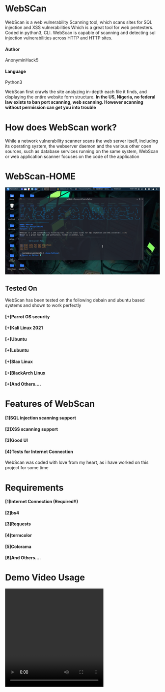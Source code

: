 # WebSCan
WebScan is a web vulnerability Scanning tool, which scans sites for SQL injection and XSS vulnerabilities
Which is a great tool for web pentesters. Coded in python3, CLI. WebScan is capable of scanning and detecting sql injection vulnerabilities across HTTP and HTTP sites.

#### Author
AnonyminHack5

#### Language
Python3

<p>WebScan first crawls the site analyzing in-depth each file it finds, and displaying the entire website form structure. <b>In the US, Nigeria, no federal law exists to ban port scanning, web scanning. However scanning without permission can get you into trouble</b></p>

# How does WebScan work?
While a network vulnerability scanner scans the web server itself, including its operating system, the webserver daemon and the various other open sources, such as database services running on the same system, WebScan or web application scanner focuses on the code of the application

# WebScan-HOME
<img src="WebScan.png" alt="WebScab" width="auto" height="auto">

<br/>

## Tested On
WebScan has been tested on the following debain and ubuntu based systems and shown to work perfectly

#### [+]Parrot OS security
#### [+]Kali Linux 2021
#### [+]Ubuntu
#### [+]Lubuntu
#### [+]Slax Linux
#### [+]BlackArch Linux
#### [+]And Others....

# Features of WebScan
#### [1]SQL injection scanning support
#### [2]XSS scanning support
#### [3]Good UI
#### [4}Tests for Internet Connection

<p>WebScan was coded with love from my heart, as i have worked on this project for some time</p>

# Requirements
#### [1]Internet Connection (Required!!)
#### [2]bs4
#### [3]Requests
#### [4]termcolor
#### [5]Colorama
#### [6]And Others....

# Demo Video Usage
<video src="video/WebScan.mp4" type="video/mpeg" width="320" height="320" controls>
<p>You are also free to download the video for a better understanding of how to use WebScan in your terminal</p>
Feel free to download WebScan. Click <a href="video/WebScan.mp4" target="_blank" alt="Download Video" download>here </a>to download.


# How to Install and Use in Any Terminal
#First go to your home directory <code>cd $HOME</code>
> cd $HOME

#Clone the repository into your home directory
> git clone https://github.com/TermuxHackz/WebScan.git

#Go into the WebScan directory
> cd WebScan

#Install all necessary requirements
> pip install -r requirements.txt

#RUn WebScan
> python3 webscan.py

<h6> in Addition you can also download vuln sql sites <a href="sql-sites.txt" target="_blank" download>here </a> and vuln xSS site <a href="xss-site.txt" target="_blank" download> here </h6>


# Contact Me 
If you notice any bugs or wish to contact me personally, Contact me via my email
<b>AnonyminHack5@protonmail.com</b>

#### Be Ethical
